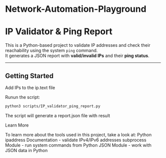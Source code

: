 # Network-Automation-Playground

# IP Validator & Ping Report

This is a Python-based project to validate IP addresses and check their reachability using the system `ping` command.  
It generates a JSON report with **valid/invalid IPs** and their **ping status**.

---

## Getting Started

 Add IPs to the ip.text file

Runun the script:

```bash
python3 scripts/IP_validator_ping_report.py 
```
The script will generate a report.json file with result

Learn More


To learn more about the tools used in this project, take a look at:
Python ipaddress Documentation - validate IPv4/IPv6 addresses
subprocess Module - run system commands from Python
JSON Module - work with JSON data in Python
